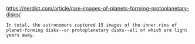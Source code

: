  https://nerdist.com/article/rare-images-of-planets-forming-protoplanetary-disks/
```ad-quote
In total, the astronomers captured 15 images of the inner rims of planet-forming disks--or protoplanetary disks--all of which are light years away.
```